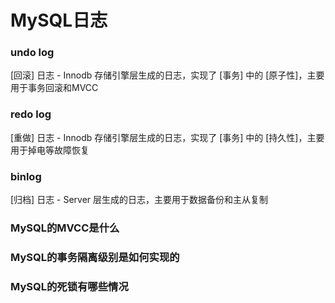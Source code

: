 # MySQL日志

### undo log

[回滚] 日志 - Innodb 存储引擎层生成的日志，实现了 [事务] 中的 [原子性]，主要用于事务回滚和MVCC

### redo log

[重做] 日志 - Innodb 存储引擎层生成的日志，实现了 [事务] 中的 [持久性]，主要用于掉电等故障恢复

### binlog

[归档] 日志 - Server 层生成的日志，主要用于数据备份和主从复制


### MySQL的MVCC是什么

### MySQL的事务隔离级别是如何实现的

### MySQL的死锁有哪些情况



